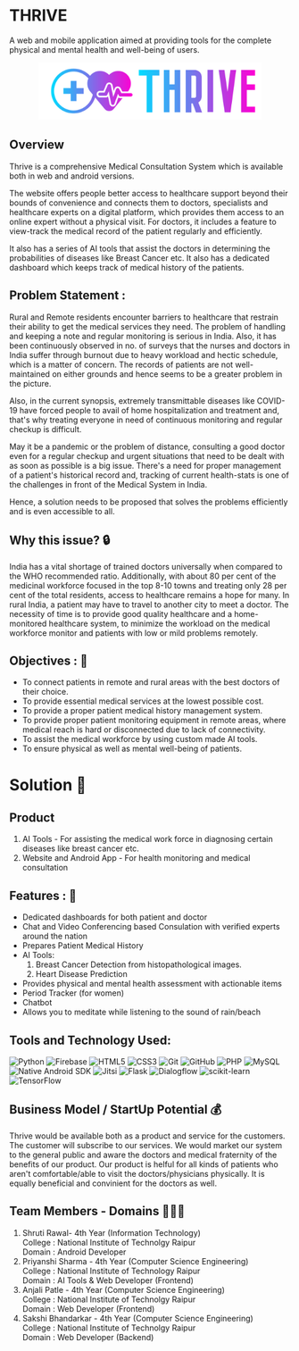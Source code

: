 # THRIVE

A web and mobile application aimed at providing tools for the complete physical and mental health and well-being of users.

<p align="center">
    <img src="./assets/images/thrive_logo.png" alt="Logo" width="400">
  </a>

## Overview

Thrive is a comprehensive Medical Consultation System which is available both in web and android versions.

The website offers people better access to healthcare support beyond their bounds of convenience and connects them to doctors, specialists and healthcare experts on a digital platform, which provides them access to an online expert without a physical visit. For doctors, it includes a feature to view-track the medical record of the patient regularly and efficiently.

It also has a series of AI tools that assist the doctors in determining the probabilities of diseases like Breast Cancer etc. It also has a dedicated dashboard which keeps track of medical history of the patients.

## Problem Statement :
Rural and Remote residents encounter barriers to healthcare that restrain their ability to get the medical services they need. The problem of handling and keeping a note and regular monitoring is serious in India. Also, it has been continuously observed in no. of surveys that the nurses and doctors in India suffer through burnout due to heavy workload and hectic schedule, which is a matter of concern. The records of patients are not well-maintained on either grounds and hence seems to be a greater problem in the picture.

Also, in the current synopsis, extremely transmittable diseases like COVID-19 have forced people to avail of home hospitalization and treatment and, that's why treating everyone in need of continuous monitoring and regular checkup is difficult. 

May it be a pandemic or the problem of distance, consulting a good doctor even for a regular checkup and urgent situations that need to be dealt with as soon as possible is a big issue. There's a need for proper management of a patient's historical record and, tracking of current health-stats is one of the challenges in front of the Medical System in India.

Hence, a solution needs to be proposed that solves the problems efficiently and is even accessible to all.

## Why this issue? :lock:
India has a vital shortage of trained doctors universally when compared to the WHO recommended ratio. Additionally, with about 80 per cent of the medicinal workforce focused in the top 8-10 towns and treating only 28 per cent of the total residents, access to healthcare remains a hope for many. In rural India, a patient may have to travel to another city to meet a doctor. The necessity of time is to provide good quality healthcare and a home-monitored healthcare system, to minimize the workload on the medical workforce monitor and patients with low or mild problems remotely.

## Objectives :  	:notebook_with_decorative_cover:
- To connect patients in remote and rural areas with the best doctors of their choice.
- To provide essential medical services at the lowest possible cost.
- To provide a proper patient medical history management system.
- To provide proper patient monitoring equipment in remote areas, where medical reach is hard or disconnected due to lack of connectivity.
- To assist the medical workforce by using custom made AI tools.
- To ensure physical as well as mental well-being of patients.

# Solution  	:key:

## Product 
1. AI Tools - For assisting the medical work force in diagnosing certain diseases like breast cancer etc.
2. Website and Android App - For health monitoring and medical consultation

## Features :  	:notebook_with_decorative_cover:
- Dedicated dashboards for both patient and doctor
- Chat and Video Conferencing based Consulation with verified experts around the nation
- Prepares Patient Medical History
- AI Tools: 
  1. Breast Cancer Detection from histopathological images.
  2. Heart Disease Prediction
- Provides physical and mental health assessment with actionable items
- Period Tracker (for women)
- Chatbot
- Allows you to meditate while listening to the sound of rain/beach

## Tools and Technology Used:
![Python](https://img.shields.io/badge/Python-9FEF00?style=flat-square&logo=Python&logoColor=black)
![Firebase](https://img.shields.io/badge/Firebase-ffcb2c?style=flat-square&logo=Firebase&logoColor=DD1100)
![HTML5](https://img.shields.io/badge/HTML5-E34F26?style=flat-square&logo=HTML5&logoColor=white)
![CSS3](https://img.shields.io/badge/CSS3-1572B6?style=flat-square&logo=CSS3&logoColor=white)
![Git](https://img.shields.io/badge/Git-F05032?style=flat-square&logo=Git&logoColor=white)
![GitHub](https://img.shields.io/badge/GitHub-181717?style=flat-square&logo=github)
![PHP](https://img.shields.io/badge/-PHP-brightgreen)
![MySQL](https://img.shields.io/badge/-MySQL-yellow)
![Native Android SDK](https://img.shields.io/badge/Android-3DDC84?style=flat-square&logo=Android&logoColor=white)
![Jitsi](https://img.shields.io/badge/-Jitsi%20SDK-orange)
![Flask](https://img.shields.io/badge/flask-%23000.svg?style=flat-square&logo=flask&logoColor=white)
![Dialogflow](https://img.shields.io/badge/-Dialogflow-yellow)
![scikit-learn](https://img.shields.io/badge/scikit--learn-%23F7931E.svg?style=flat-square&logo=scikit-learn&logoColor=white)
![TensorFlow](https://img.shields.io/badge/TensorFlow-%23FF6F00.svg?style=flat-square&logo=TensorFlow&logoColor=white)

## Business Model / StartUp Potential  	:moneybag:

Thrive would be available both as a product and service for the customers. The customer will subscribe to our services. We would market our system to the general public and aware the doctors and medical fraternity of the benefits of our product. Our product is helful for all kinds of patients who aren't comfortable/able to visit the doctors/physicians physically. It is equally beneficial and convinient for the doctors as well. 

## Team Members - Domains :family_man_boy_boy:

1. Shruti Rawal- 4th Year (Information Technology)  
College : National Institute of Technolgy Raipur  
Domain : Android Developer
2. Priyanshi Sharma - 4th Year (Computer Science Engineering)  
College : National Institute of Technology Raipur  
Domain : AI Tools & Web Developer (Frontend)
3. Anjali Patle - 4th Year (Computer Science Engineering)  
College : National Institute of Technolgy Raipur  
Domain : Web Developer (Frontend)
4. Sakshi Bhandarkar - 4th Year (Computer Science Engineering)  
College : National Institute of Technolgy Raipur  
Domain : Web Developer (Backend)


